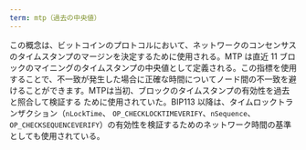 ```yaml
---
term: mtp（過去の中央値）
---
```

この概念は、ビットコインのプロトコルにおいて、ネットワークのコンセンサスのタイムスタンプのマージンを決定するために使用される。MTP は直近 11 ブロックのマイニングのタイムスタンプの中央値として定義される。この指標を使用することで、不一致が発生した場合に正確な時間についてノード間の不一致を避けることができます。MTPは当初、ブロックのタイムスタンプの有効性を過去と照合して検証する ために使用されていた。BIP113 以降は、タイムロックトランザクション（`nLockTime`、 `OP_CHECKLOCKTIMEVERIFY`、`nSequence`、`OP_CHECKSEQUENCEVERIFY`）の有効性を検証するためのネットワーク時間の基準としても使用されている。